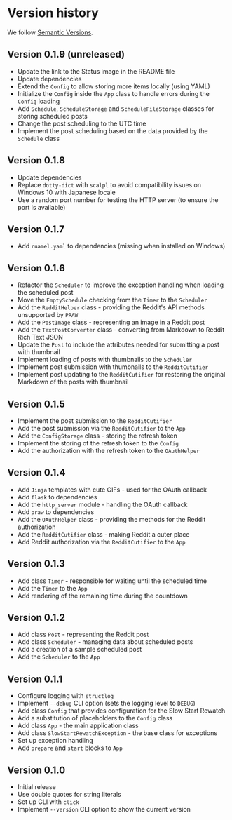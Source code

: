 # Version history

We follow [Semantic Versions](https://semver.org/).


## Version 0.1.9 (unreleased)

- Update the link to the Status image in the README file
- Update dependencies
- Extend the `Config` to allow storing more items locally (using YAML)
- Initialize the `Config` inside the `App` class to handle errors during the `Config` loading
- Add `Schedule`, `ScheduleStorage` and `ScheduleFileStorage` classes for storing scheduled posts
- Change the post scheduling to the UTC time
- Implement the post scheduling based on the data provided by the `Schedule` class


## Version 0.1.8

- Update dependencies
- Replace `dotty-dict` with `scalpl` to avoid compatibility issues on Windows 10 with Japanese locale
- Use a random port number for testing the HTTP server (to ensure the port is available)


## Version 0.1.7

- Add `ruamel.yaml` to dependencies (missing when installed on Windows)


## Version 0.1.6

- Refactor the `Scheduler` to improve the exception handling when loading the scheduled post
- Move the `EmptySchedule` checking from the `Timer` to the `Scheduler`
- Add the `RedditHelper` class - providing the Reddit's API methods unsupported by `PRAW`
- Add the `PostImage` class - representing an image in a Reddit post
- Add the `TextPostConverter` class - converting from Markdown to Reddit Rich Text JSON
- Update the `Post` to include the attributes needed for submitting a post with thumbnail
- Implement loading of posts with thumbnails to the `Scheduler`
- Implement post submission with thumbnails to the `RedditCutifier`
- Implement post updating to the `RedditCutifier` for restoring the original Markdown of the posts with thumbnail


## Version 0.1.5

- Implement the post submission to the `RedditCutifier`
- Add the post submission via the `RedditCutifier` to the `App`
- Add the `ConfigStorage` class - storing the refresh token
- Implement the storing of the refresh token to the `Config`
- Add the authorization with the refresh token to the `OAuthHelper`


## Version 0.1.4

- Add `Jinja` templates with cute GIFs - used for the OAuth callback
- Add `flask` to dependencies
- Add the `http_server` module - handling the OAuth callback
- Add `praw` to dependencies
- Add the `OAuthHelper` class - providing the methods for the Reddit authorization
- Add the `RedditCutifier` class - making Reddit a cuter place
- Add Reddit authorization via the `RedditCutifier` to the `App`


## Version 0.1.3

- Add class `Timer` - responsible for waiting until the scheduled time
- Add the `Timer` to the `App`
- Add rendering of the remaining time during the countdown


## Version 0.1.2

- Add class `Post` - representing the Reddit post
- Add class `Scheduler` - managing data about scheduled posts
- Add a creation of a sample scheduled post
- Add the `Scheduler` to the `App`


## Version 0.1.1

- Configure logging with `structlog`
- Implement `--debug` CLI option (sets the logging level to `DEBUG`)
- Add class `Config` that provides configuration for the Slow Start Rewatch
- Add a substitution of placeholders to the `Config` class
- Add class `App` - the main application class
- Add class `SlowStartRewatchException` - the base class for exceptions
- Set up exception handling
- Add `prepare` and `start` blocks to `App`


## Version 0.1.0

- Initial release
- Use double quotes for string literals
- Set up CLI with `click`
- Implement `--version` CLI option to show the current version
